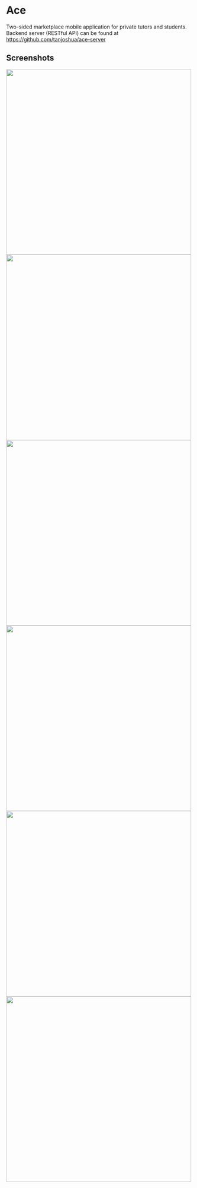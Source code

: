# Ace

Two-sided marketplace mobile application for private tutors and students.
Backend server (RESTful API) can be found at https://github.com/tanjoshua/ace-server

## Screenshots

<p float="left">
<img src="./screenshots/login" height="500"/>
<img src="./screenshots/signup" height="500"/>
<img src="./screenshots/browse" height="500"/>
<img src="./screenshots/listing" height="500"/>
<img src="./screenshots/search" height="500"/>
<img src="./screenshots/profile" height="500"/>
</p>
